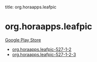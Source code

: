 title: org.horaapps.leafpic
# org.horaapps.leafpic


[Google Play Store](https://play.google.com/store/apps/details?id=org.horaapps.leafpic)


* [org.horaapps.leafpic-527-1-2](./org.horaapps.leafpic-527-1-2/)
* [org.horaapps.leafpic-527-1-2-3](./org.horaapps.leafpic-527-1-2-3/)
